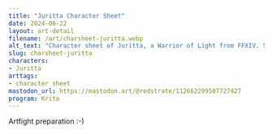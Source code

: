 ```yaml
---
title: "Juritta Character Sheet"
date: 2024-06-22
layout: art-detail
filename: /art/charsheet-juritta.webp
alt_text: "Character sheet of Juritta, a Warrior of Light from FFXIV. She's a Viera, and clad in a green-ish dancers outfit. She has her hair tied up on one side, while letting the rest loose."
slug: charsheet-juritta
characters:
- Juritta
arttags:
- character sheet
mastodon_url: https://mastodon.art/@redstrate/112662299507727427
program: Krita
---
```

Artfight preparation :-)
